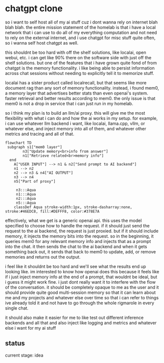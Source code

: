 # chatgpt clone

so i want to self host all of my ai stuff cuz i dont wanna rely on internet blah
blah blah. the entire mission statement of the homelab is that i have a local
network that i can use to do all of my everything computation and not need to
rely on the external internet, and i use chatgpt for misc stuff quite often, so
i wanna self host chatgpt as well.

this shouldnt be too hard with off the shelf solutions, like localai, open
webui, etc. i can get like 90% there on the software side with just off the
shelf solutions. but one of the features that i have grown quite fond of from
chatgpt is the memory functionality. i like being able to persist information
across chat sessions without needing to explicitly tell it to memorize stuff.

localai has a sister product called localrecall, but that seems like more
document rag than any sort of memory functionality. instead, i found mem0, a
memory layer that advertises better stats than even openai's system. faster
retrieval and better results according to mem0. the only issue is that mem0 is
not a drop in service that i can just run in my homelab.

so i think my plan is to build an llm/ai proxy. this will give me the most
flexibility with what i can do and how the ai works in my setup. for example, i
can use whatever llm backend i want, like localai, llama.cpp, vllm, or whatever
else, and inject memory into all of them, and whatever other metrics and tracing
and all of that.

```mermaid
flowchart TD
 subgraph s1["mem0 layer"]
        n3["Update memory<br>info from answer"]
        n1["Retrieve related<br>memory info"]
  end
    A["USER INPUT"] --> n1 & n2["Send prompt to AI backend"]
    n1 --> n2
    n2 --> n3 & n4["AI OUTPUT"]
    n3 --> n4
    n5["Part of proxy"]

     n3:::Aqua
     n1:::Aqua
     n2:::Aqua
     n5:::Aqua
    classDef Aqua stroke-width:1px, stroke-dasharray:none, stroke:#46EDC8, fill:#DEFFF8, color:#378E7A
```

effectively, what we get is a generic openai api. this uses the model specified
to choose how to handle the request. if it should just send the request to the
ai backend, the request is just proxied. but if it should include memory, it
injects the memory bits into the request. so in the beginning, it queries mem0
for any relevant memory info and injects that as a prompt into the chat. it then
sends the chat to the ai backend and when it gets something back out, it sends
that back to mem0 to update, add, or remove memories and returns out the output.

i feel like it shouldnt be too hard and we'll see what the results end up
looking like. im interested to know how openai does this because it feels like
if i just inject memory info at the end of a prompt, that wouldnt be ideal, but
i guess it might work fine. i just dont really want it to interfere with the
flow of the conversation. it should be completely opaque to me as the user and
it should provide quite good multi-session memory so that it can learn about me
and my projects and whatever else over time so that i can refer to things ive
already told it and not have to go through the whole rigmarole in every single
chat.

it should also make it easier for me to like test out different inference
backends and all that and also inject like logging and metrics and whatever else
i want for my ai stuff

## status

current stage: idea
